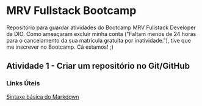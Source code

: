 # MRV Fullstack Bootcamp
Repositório para guardar atividades do Bootcamp MRV Fullstack Developer da DIO. Como ameaçaram excluir minha conta ("Faltam menos de 24 horas para o cancelamento da sua matrícula gratuita por inatividade."), tive que me inscrever no Bootcamp. Cá estamos! ;)

## Atividade 1 - Criar um repositório no Git/GitHub


### Links Úteis

[Sintaxe básica do Markdown](/https://www.markdownguide.org/)
